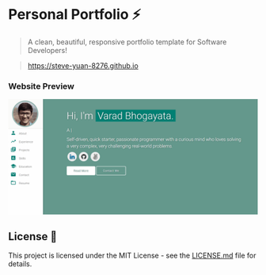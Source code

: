 # Personal Portfolio ⚡️ 
> A clean, beautiful, responsive portfolio template for Software Developers!

> https://steve-yuan-8276.github.io

### Website Preview
<p align="center"> 
  <kbd>
    <a href="https://steve-yuan-8276.github.io" target="_blank"><img src="examples/preview.gif">
  </a>
  </kbd>
</p>

## License 📄
This project is licensed under the MIT License - see the [LICENSE.md](./LICENSE) file for details.
